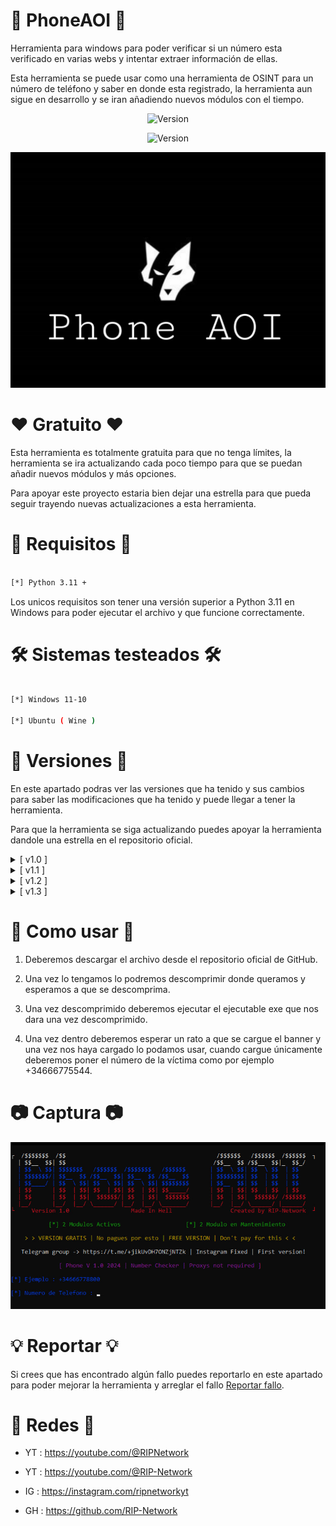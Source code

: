 # 👑 PhoneAOI 👑

Herramienta para windows para poder verificar si un número esta verificado en varias webs y intentar extraer información de ellas.

Esta herramienta se puede usar como una herramienta de OSINT para un número de teléfono y saber en donde esta registrado, la herramienta aun sigue en desarrollo y se iran añadiendo nuevos módulos con el tiempo.

<p align="center"><img width="120px" alt="Version" src="https://img.shields.io/badge/PhoneAOI-purple"/></p>

<p align="center"><img width="120px" alt="Version" src="https://img.shields.io/badge/version-1.3-purple.svg?style=for-the-badge"/></p>

![Screenshot](/images/banner.png)

# ❤️ Gratuito ❤️

Esta herramienta es totalmente gratuita para que no tenga límites, la herramienta se ira actualizando cada poco tiempo para que se puedan añadir nuevos módulos y más opciones.

Para apoyar este proyecto estaria bien dejar una estrella para que pueda seguir trayendo nuevas actualizaciones a esta herramienta.

# 🔎 Requisitos 🔎
```bash

[*] Python 3.11 +

```
Los unicos requisitos son tener una versión superior a Python 3.11 en Windows para poder ejecutar el archivo y que funcione correctamente.

# 🛠 Sistemas testeados 🛠
```bash

[*] Windows 11-10

[*] Ubuntu ( Wine )

```

# 🔱 Versiones 🔱

En este apartado podras ver las versiones que ha tenido y sus cambios para saber las modificaciones que ha tenido y puede llegar a tener la herramienta.

Para que la herramienta se siga actualizando puedes apoyar la herramienta dandole una estrella en el repositorio oficial.

<details>
  <summary>[ v1.0 ]</summary>
  <p align="justify">[#] Version Oficial.</p>
</details>
<details>
  <summary>[ v1.1 ]</summary>
  <p align="justify">[#] Se ha añadido el modulo de Snapchat.</p>
</details>
<details>
  <summary>[ v1.2 ]</summary>
  <p align="justify">[#] Se ha arreglado la funcion de Instagram y errores a la hora de finalizar el script.</p>
</details>
<details>
  <summary>[ v1.3 ]</summary>
  <p align="justify">[#] Se ha añadido el modulo de RevealName.</p>
</details>

# 📍 Como usar 📍

1. Deberemos descargar el archivo desde el repositorio oficial de GitHub.

2. Una vez lo tengamos lo podremos descomprimir donde queramos y esperamos a que se descomprima.

3. Una vez descomprimido deberemos ejecutar el ejecutable exe que nos dara una vez descomprimido.

4. Una vez dentro deberemos esperar un rato a que se cargue el banner y una vez nos haya cargado lo podamos usar, cuando cargue únicamente deberemos poner el número de la víctima como por ejemplo +34666775544.

# 📷 Captura 📷

![Screenshot](/images/foto.png)

# 💡 Reportar 💡

Si crees que has encontrado algún fallo puedes reportarlo en este apartado para poder mejorar la herramienta y arreglar el fallo [Reportar fallo](https://github.com/RIP-Network/BanDashboard/issues/new).

# 🔴 Redes 🔴

* YT : https://youtube.com/@RIPNetwork
  
* YT : https://youtube.com/@RIP-Network
  
* IG : https://instagram.com/ripnetworkyt
  
* GH : https://github.com/RIP-Network
